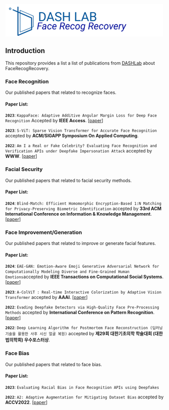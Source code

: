<img src="asset/icon.png" title="Logo" width="500" />

## Introduction

This repository provides a list a list of publications from [DASHLab](https://dash-lab.github.io/) about FaceRecogRecovery.

### Face Recognition
Our published papers that related to recognize faces.

#### Paper List:

**`2023`**: `KappaFace: Adaptive Additive Angular Margin Loss for Deep Face Recognition` Accepted by **IEEE Access**. [[paper](https://arxiv.org/pdf/2201.07394.pdf)]

**`2023`**: `S-ViT: Sparse Vision Transformer for Accurate Face Recognition` accepted by **ACM/SIGAPP Symposium On Applied Computing**.

**`2022`**: `Am I a Real or Fake Celebrity? Evaluating Face Recognition and Verification APIs under Deepfake Impersonation Attack` accepted by **WWW**. [[paper](https://dl.acm.org/doi/pdf/10.1145/3485447.3512212)]

### Facial Security
Our published papers that related to facial security methods.

#### Paper List:
**`2024`**: `Blind-Match: Efficient Homomorphic Encryption-Based 1:N Matching for Privacy-Preserving Biometric Identification`  accepted by **33rd ACM International Conference on Information & Knowledge Management**.[[paper](https://arxiv.org/abs/2408.06167)]


### Face Improvement/Generation
Our published papers that related to improve or generate facial features.

#### Paper List:
**`2024`**: `EAE-GAN: Emotion-Aware Emoji Generative Adversarial Network for Computationally Modeling Diverse and Fine-Grained Human Emotions`accepted by **IEEE Transactions on Computational Social Systems**.[[paper](https://ieeexplore.ieee.org/document/10355933/)]

**`2023`**: `A-ColViT : Real-time Interactive Colorization by Adaptive Vision Transformer` accepted by **AAAI**. [[paper](https://practical-dl.github.io/2023/long_paper/27/CameraReady/27.pdf)]

**`2022`**: `Evading Deepfake Detectors via High-Quality Face Pre-Processing Methods` accepted by **International Conference on Pattern Recognition**. [[paper](https://ieeexplore.ieee.org/stamp/stamp.jsp?tp=&arnumber=9956520)]

**`2022`**: `Deep Learning Algorithm for Postmortem Face Reconstruction (딥러닝 기술을 활용한 사후 시신 얼굴 복원)` accepted by **제29회 대한기초의학 학술대회 (대한법의학회) 우수포스터상**.


### Face Bias
Our published papers that related to face bias.

#### Paper List:

**`2023`**: `Evaluating Racial Bias in Face Recognition APIs using Deepfakes`

**`2022`**: `A2: Adaptive Augmentation for Mitigating Dataset Bias` accepted by **ACCV2022**. [[paper](https://openaccess.thecvf.com/content/ACCV2022/papers/An_A2_Adaptive_Augmentation_for_Effectively_Mitigating_Dataset_Bias_ACCV_2022_paper.pdf)]




